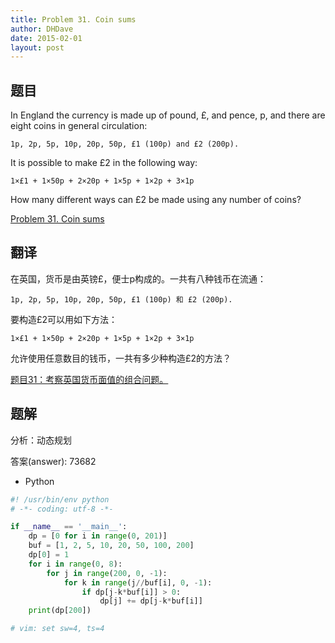 ```yaml
---
title: Problem 31. Coin sums
author: DHDave
date: 2015-02-01
layout: post
---
```


## 题目

In England the currency is made up of pound, £, and pence, p, and there are eight coins in general circulation:

    1p, 2p, 5p, 10p, 20p, 50p, £1 (100p) and £2 (200p).

It is possible to make £2 in the following way:

    1×£1 + 1×50p + 2×20p + 1×5p + 1×2p + 3×1p

How many different ways can £2 be made using any number of coins?
<!--more-->
[Problem 31. Coin sums](https://projecteuler.net/problem=31 "Problem 31")

## 翻译

在英国，货币是由英镑£，便士p构成的。一共有八种钱币在流通：

    1p, 2p, 5p, 10p, 20p, 50p, £1 (100p) 和 £2 (200p).

要构造£2可以用如下方法：

    1×£1 + 1×50p + 2×20p + 1×5p + 1×2p + 3×1p

允许使用任意数目的钱币，一共有多少种构造£2的方法？

[题目31：考察英国货币面值的组合问题。](http://pe.spiritzhang.com/index.php/2011-05-11-09-44-54/32-31 "题目31")

## 题解

分析：动态规划

答案(answer): 73682

+ Python

```python
#! /usr/bin/env python
# -*- coding: utf-8 -*-

if __name__ == '__main__':
    dp = [0 for i in range(0, 201)]
    buf = [1, 2, 5, 10, 20, 50, 100, 200]
    dp[0] = 1
    for i in range(0, 8):
        for j in range(200, 0, -1):
            for k in range(j//buf[i], 0, -1):
                if dp[j-k*buf[i]] > 0:
                    dp[j] += dp[j-k*buf[i]]
    print(dp[200])

# vim: set sw=4, ts=4
```
